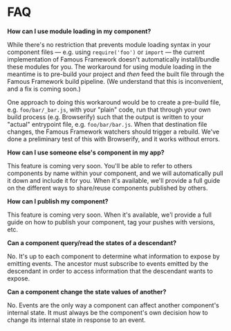 # FAQ

**How can I use module loading in my component?**

While there's no restriction that prevents module loading syntax in your component files &mdash; e.g. using `require('foo')` or `import` &mdash; the current implementation of Famous Framework doesn't automatically install/bundle these modules for you. The workaround for using module loading in the meantime is to pre-build your project and _then_ feed the built file through the Famous Framework build pipeline. (We understand that this is inconvenient, and a fix is coming soon.)

One approach to doing this workaround would be to create a pre-build file, e.g. `foo/bar/_bar.js`, with your "plain" code, run that through your own build process (e.g. Browserify) such that the output is written to your "actual" entrypoint file, e.g. `foo/bar/bar.js`. When that destination file changes, the Famous Framework watchers should trigger a rebuild. We've done a preliminary test of this with Browserify, and it works without errors.

**How can I use someone else's component in my app?**

This feature is coming very soon. You'll be able to refer to others components by name within your component, and we will automatically pull it down and include it for you. When it's available, we'll provide a full guide on the different ways to share/reuse components published by others.

**How can I publish my component?**

This feature is coming very soon. When it's available, we'l provide a full guide on how to publish your component, tag your pushes with versions, etc.

**Can a component query/read the states of a descendant?**

No. It's up to each component to determine what information to expose by emitting events. The ancestor must subscribe to events emitted by the descendant in order to access information that the descendant wants to expose.

**Can a component change the state values of another?**

No. Events are the only way a component can affect another component's internal state. It must always be the component's own decision how to change its internal state in response to an event.
